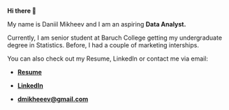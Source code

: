 **Hi there 👋**

My name is Daniil Mikheev and I am an aspiring **Data Analyst.**

Currently, I am senior student at Baruch College getting my undergraduate degree in Statistics.
Before, I had a couple of marketing interships.

You can also check out my Resume, LinkedIn or contact me via email:

- **[Resume](https://github.com/Woys/Woys/blob/2d5096c0ddb5914779360666a49a7501f1075bb5/Resume%20Daniil%20Mikheev.pdf)**

- **[LinkedIn](https://www.linkedin.com/in/daniil-mikheev/)**

- **[dmikheeev@gmail.com](mailto:dmikheeev@gmail.com)**

